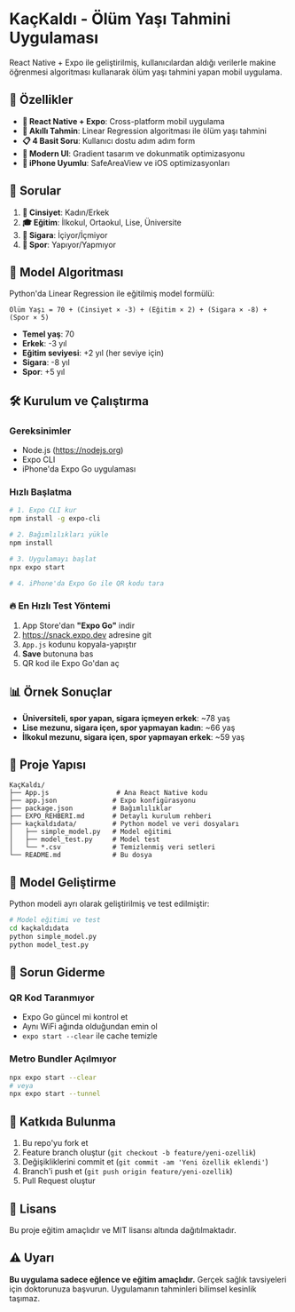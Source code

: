 # KaçKaldı - Ölüm Yaşı Tahmini Uygulaması

React Native + Expo ile geliştirilmiş, kullanıcılardan aldığı verilerle makine öğrenmesi algoritması kullanarak ölüm yaşı tahmini yapan mobil uygulama.

## 🚀 Özellikler

- **📱 React Native + Expo**: Cross-platform mobil uygulama
- **🧠 Akıllı Tahmin**: Linear Regression algoritması ile ölüm yaşı tahmini
- **📋 4 Basit Soru**: Kullanıcı dostu adım adım form
- **🎨 Modern UI**: Gradient tasarım ve dokunmatik optimizasyonu
- **📱 iPhone Uyumlu**: SafeAreaView ve iOS optimizasyonları

## 📱 Sorular

1. **👫 Cinsiyet**: Kadın/Erkek
2. **🎓 Eğitim**: İlkokul, Ortaokul, Lise, Üniversite
3. **🚬 Sigara**: İçiyor/İçmiyor
4. **💪 Spor**: Yapıyor/Yapmıyor

## 🧠 Model Algoritması

Python'da Linear Regression ile eğitilmiş model formülü:
```
Ölüm Yaşı = 70 + (Cinsiyet × -3) + (Eğitim × 2) + (Sigara × -8) + (Spor × 5)
```

- **Temel yaş**: 70
- **Erkek**: -3 yıl
- **Eğitim seviyesi**: +2 yıl (her seviye için)
- **Sigara**: -8 yıl
- **Spor**: +5 yıl

## 🛠 Kurulum ve Çalıştırma

### Gereksinimler
- Node.js (https://nodejs.org)
- Expo CLI
- iPhone'da Expo Go uygulaması

### Hızlı Başlatma
```bash
# 1. Expo CLI kur
npm install -g expo-cli

# 2. Bağımlılıkları yükle
npm install

# 3. Uygulamayı başlat
npx expo start

# 4. iPhone'da Expo Go ile QR kodu tara
```

### 🔥 En Hızlı Test Yöntemi
1. App Store'dan **"Expo Go"** indir
2. https://snack.expo.dev adresine git
3. `App.js` kodunu kopyala-yapıştır
4. **Save** butonuna bas
5. QR kod ile Expo Go'dan aç

## 📊 Örnek Sonuçlar

- **Üniversiteli, spor yapan, sigara içmeyen erkek**: ~78 yaş
- **Lise mezunu, sigara içen, spor yapmayan kadın**: ~66 yaş
- **İlkokul mezunu, sigara içen, spor yapmayan erkek**: ~59 yaş

## 📂 Proje Yapısı

```
KaçKaldı/
├── App.js                 # Ana React Native kodu
├── app.json              # Expo konfigürasyonu
├── package.json          # Bağımlılıklar
├── EXPO_REHBERI.md       # Detaylı kurulum rehberi
├── kaçkaldıdata/         # Python model ve veri dosyaları
│   ├── simple_model.py   # Model eğitimi
│   ├── model_test.py     # Model test
│   └── *.csv             # Temizlenmiş veri setleri
└── README.md             # Bu dosya
```

## 🧪 Model Geliştirme

Python modeli ayrı olarak geliştirilmiş ve test edilmiştir:

```bash
# Model eğitimi ve test
cd kaçkaldıdata
python simple_model.py
python model_test.py
```

## 🔧 Sorun Giderme

### QR Kod Taranmıyor
- Expo Go güncel mi kontrol et
- Aynı WiFi ağında olduğundan emin ol
- `expo start --clear` ile cache temizle

### Metro Bundler Açılmıyor
```bash
npx expo start --clear
# veya
npx expo start --tunnel
```

## 🤝 Katkıda Bulunma

1. Bu repo'yu fork et
2. Feature branch oluştur (`git checkout -b feature/yeni-ozellik`)
3. Değişikliklerini commit et (`git commit -am 'Yeni özellik eklendi'`)
4. Branch'i push et (`git push origin feature/yeni-ozellik`)
5. Pull Request oluştur

## 📄 Lisans

Bu proje eğitim amaçlıdır ve MIT lisansı altında dağıtılmaktadır.

## ⚠️ Uyarı

**Bu uygulama sadece eğlence ve eğitim amaçlıdır.** Gerçek sağlık tavsiyeleri için doktorunuza başvurun. Uygulamanın tahminleri bilimsel kesinlik taşımaz.
